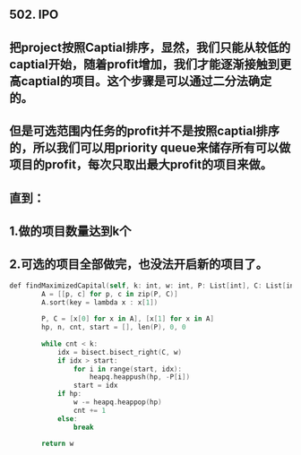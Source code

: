 ## 502. IPO

## 把project按照Captial排序，显然，我们只能从较低的captial开始，随着profit增加，我们才能逐渐接触到更高captial的项目。这个步骤是可以通过二分法确定的。
## 但是可选范围内任务的profit并不是按照captial排序的，所以我们可以用priority queue来储存所有可以做项目的profit，每次只取出最大profit的项目来做。
## 直到：
## 1.做的项目数量达到k个
## 2.可选的项目全部做完，也没法开启新的项目了。
```swift
def findMaximizedCapital(self, k: int, w: int, P: List[int], C: List[int]) -> int:
        A = [[p, c] for p, c in zip(P, C)]
        A.sort(key = lambda x : x[1])
        
        P, C = [x[0] for x in A], [x[1] for x in A]     
        hp, n, cnt, start = [], len(P), 0, 0
        
        while cnt < k:
            idx = bisect.bisect_right(C, w)
            if idx > start:
                for i in range(start, idx):
                    heapq.heappush(hp, -P[i])
                start = idx
            if hp:
                w -= heapq.heappop(hp)
                cnt += 1
            else:
                break
                
        return w
```
